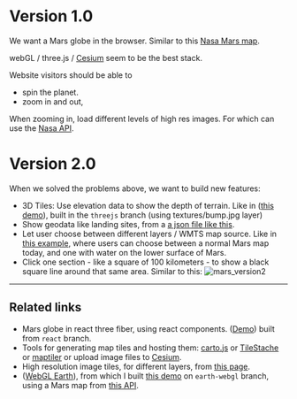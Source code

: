 # Version 1.0

We want a Mars globe in the browser. Similar to this [Nasa Mars map](https://trek.nasa.gov/mars/#).

webGL / three.js / [Cesium](https://github.com/CesiumGS/cesium) seem to be the best stack.

Website visitors should be able to

- spin the planet.
- zoom in and out,

When zooming in, load different levels of high res images. For which can use the [Nasa API](https://api.nasa.gov/?search=mars).

# Version 2.0

When we solved the problems above, we want to build new features:

- 3D Tiles: Use elevation data to show the depth of terrain. Like in ([this demo](https://60411c631a034500071134b2--compassionate-hodgkin-5fe53e.netlify.app/)), built in the `threejs` branch (using textures/bump.jpg layer)
- Show geodata like landing sites, from a [a json file like this](mars_landings.geojson).
- Let user choose between different layers / WMTS map source. Like in [this example](https://source.opennews.org/articles/how-we-made-rewind-red-planet), where users can choose between a normal Mars map today, and one with water on the lower surface of Mars.
- Click one section - like a square of 100 kilometers - to show a black square line around that same area. Similar to this:
![mars_version2](https://user-images.githubusercontent.com/79759818/110023594-a038a800-7d2d-11eb-960c-5660e8b69b12.jpg)


---

## Related links

- Mars globe in react three fiber, using react components. ([Demo](https://6040f862046d3300076eb558--compassionate-hodgkin-5fe53e.netlify.app/)) built from `react` branch.
- Tools for generating map tiles and hosting them: [carto.js](https://github.com/CartoDB/carto.js) or [TileStache](https://github.com/TileStache/TileStache) or [maptiler](https://support.maptiler.com/i70-create-a-3d-online-globe) or upload image files to [Cesium](https://cesium.com/docs/tutorials/uploading/).
- High resolution image tiles, for different layers, from [this page](http://www.celestiamotherlode.net/addon/addon_237.html).
- ([WebGL Earth](http://examples.webglearth.com/#helloworld)), from which I built [this demo](https://60411e2160bdf4000764fe13--compassionate-hodgkin-5fe53e.netlify.app/) on `earth-webgl` branch, using a Mars map from [this API](https://www.openplanetary.org/opm-basemaps/opm-mars-basemap-v0-2).
